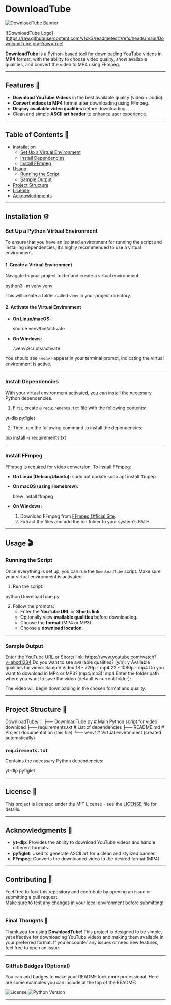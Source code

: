 # DownloadTube

![DownloadTube Banner](https://img.shields.io/badge/DownloadTube-v1.0-blue) 

![DownloadTube Logo] (https://raw.githubusercontent.com/v1ck3/readmetest1/refs/heads/main/DownloadTube.png?raw=true)

**DownloadTube** is a Python-based tool for downloading YouTube videos in **MP4** format, with the ability to choose video quality, show available qualities, and convert the video to MP4 using FFmpeg.

---

## Features 🚀
- **Download YouTube Videos** in the best available quality (video + audio).
- **Convert videos to MP4** format after downloading using FFmpeg.
- **Display available video qualities** before downloading.
- Clean and simple **ASCII art header** to enhance user experience.
  
---

## Table of Contents 📑

- [Installation](#installation-)
  - [Set Up a Virtual Environment](#set-up-a-python-virtual-environment)
  - [Install Dependencies](#install-dependencies)
  - [Install FFmpeg](#install-ffmpeg)
- [Usage](#usage-)
  - [Running the Script](#running-the-script)
  - [Sample Output](#sample-output)
- [Project Structure](#project-structure-)
- [License](#license-)
- [Acknowledgments](#acknowledgments-)

---

## Installation ⚙️

### Set Up a Python Virtual Environment

To ensure that you have an isolated environment for running the script and installing dependencies, it’s highly recommended to use a virtual environment.

#### 1. Create a Virtual Environment
Navigate to your project folder and create a virtual environment:

python3 -m venv venv

This will create a folder called `venv` in your project directory.

#### 2. Activate the Virtual Environment

- **On Linux/macOS:**

  source venv/bin/activate

- **On Windows:**

  .\venv\Scripts\activate

You should see `(venv)` appear in your terminal prompt, indicating the virtual environment is active.

---

### Install Dependencies

With your virtual environment activated, you can install the necessary Python dependencies.

1. First, create a `requirements.txt` file with the following contents:

yt-dlp
pyfiglet

2. Then, run the following command to install the dependencies:

pip install -r requirements.txt

---

### Install FFmpeg

FFmpeg is required for video conversion. To install FFmpeg:

- **On Linux (Debian/Ubuntu):**
  sudo apt update
  sudo apt install ffmpeg

- **On macOS (using Homebrew):**

  brew install ffmpeg

- **On Windows:**
  1. Download FFmpeg from [FFmpeg Official Site](https://ffmpeg.org/download.html).
  2. Extract the files and add the bin folder to your system's PATH.

---

## Usage 🎬

### Running the Script

Once everything is set up, you can run the `DownloadTube` script. Make sure your virtual environment is activated.

1. Run the script:

python DownloadTube.py

2. Follow the prompts:
   - Enter the **YouTube URL** or **Shorts link**.
   - Optionally view **available qualities** before downloading.
   - Choose the **format** (MP4 or MP3).
   - Choose a **download location**.

---

### Sample Output

Enter the YouTube URL or Shorts link: https://www.youtube.com/watch?v=abcd1234
Do you want to see available qualities? (y/n): y
Available qualities for video: Sample Video
18 - 720p - mp4
22 - 1080p - mp4
Do you want to download in MP4 or MP3? (mp4/mp3): mp4
Enter the folder path where you want to save the video (default is current folder):

The video will begin downloading in the chosen format and quality.

---

## Project Structure 📂

DownloadTube/
│
├── DownloadTube.py       # Main Python script for video download
├── requirements.txt          # List of dependencies
├── README.md                 # Project documentation (this file)
└── venv/                     # Virtual environment (created automatically)

### `requirements.txt`

Contains the necessary Python dependencies:

yt-dlp
pyfiglet

---

## License 📜

This project is licensed under the MIT License - see the [LICENSE](LICENSE) file for details.

---

## Acknowledgments 🙏

- **yt-dlp**: Provides the ability to download YouTube videos and handle different formats.
- **pyfiglet**: Used to generate ASCII art for a clean and stylized banner.
- **FFmpeg**: Converts the downloaded video to the desired format (MP4).

---

## Contributing 🤝

Feel free to fork this repository and contribute by opening an issue or submitting a pull request.  
Make sure to test any changes in your local environment before submitting!

---

### Final Thoughts 💭

Thank you for using **DownloadTube**! This project is designed to be simple, yet effective for downloading YouTube videos and making them available in your preferred format. If you encounter any issues or need new features, feel free to open an issue.

---

### GitHub Badges (Optional)

You can add badges to make your README look more professional. Here are some examples you can include at the top of the README:

![License](https://img.shields.io/badge/License-MIT-blue.svg)
![Python Version](https://img.shields.io/badge/python-3.x-blue)

---
